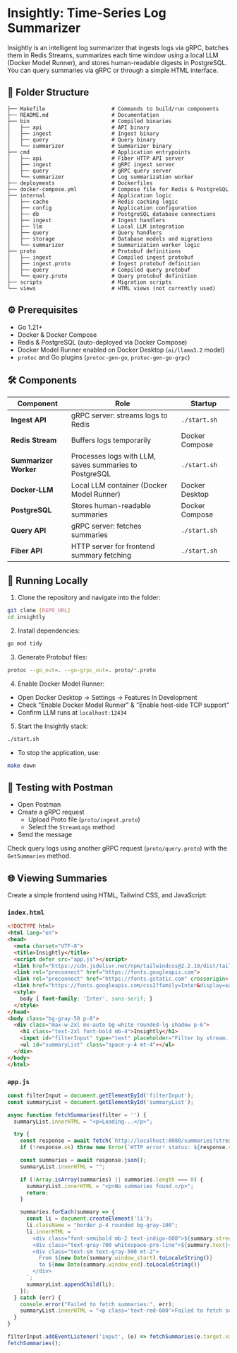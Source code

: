# Insightly: Time-Series Log Summarizer

Insightly is an intelligent log summarizer that ingests logs via gRPC, batches them in Redis Streams, summarizes each time window using a local LLM (Docker Model Runner), and stores human-readable digests in PostgreSQL. You can query summaries via gRPC or through a simple HTML interface.

## 📁 Folder Structure

```
├── Makefile                     # Commands to build/run components
├── README.md                    # Documentation
├── bin                          # Compiled binaries
│   ├── api                      # API binary
│   ├── ingest                   # Ingest binary
│   ├── query                    # Query binary
│   └── summarizer               # Summarizer binary
├── cmd                          # Application entrypoints
│   ├── api                      # Fiber HTTP API server
│   ├── ingest                   # gRPC ingest server
│   ├── query                    # gRPC query server
│   └── summarizer               # Log summarization worker
├── deployments                  # Dockerfiles
├── docker-compose.yml           # Compose file for Redis & PostgreSQL
├── internal                     # Application logic
│   ├── cache                    # Redis caching logic
│   ├── config                   # Application configuration
│   ├── db                       # PostgreSQL database connections
│   ├── ingest                   # Ingest handlers
│   ├── llm                      # Local LLM integration
│   ├── query                    # Query handlers
│   ├── storage                  # Database models and migrations
│   └── summarizer               # Summarization worker logic
├── proto                        # Protobuf definitions
│   ├── ingest                   # Compiled ingest protobuf
│   ├── ingest.proto             # Ingest protobuf definition
│   ├── query                    # Compiled query protobuf
│   └── query.proto              # Query protobuf definition
├── scripts                      # Migration scripts
└── views                        # HTML views (not currently used)
```

## ⚙️ Prerequisites

- Go 1.21+
- Docker & Docker Compose
- Redis & PostgreSQL (auto-deployed via Docker Compose)
- Docker Model Runner enabled on Docker Desktop (`ai/llama3.2` model)
- `protoc` and Go plugins (`protoc-gen-go`, `protoc-gen-go-grpc`)

## 🛠 Components

| Component             | Role                                                   | Startup           |
|-----------------------|--------------------------------------------------------|-------------------|
| **Ingest API**        | gRPC server: streams logs to Redis                     | `./start.sh`      |
| **Redis Stream**      | Buffers logs temporarily                               | Docker Compose    |
| **Summarizer Worker** | Processes logs with LLM, saves summaries to PostgreSQL | `./start.sh`      |
| **Docker‑LLM**        | Local LLM container (Docker Model Runner)              | Docker Desktop    |
| **PostgreSQL**        | Stores human-readable summaries                        | Docker Compose    |
| **Query API**         | gRPC server: fetches summaries                         | `./start.sh`      |
| **Fiber API**         | HTTP server for frontend summary fetching              | `./start.sh`      |

## 🚀 Running Locally

1. Clone the repository and navigate into the folder:

```bash
git clone [REPO_URL]
cd insightly
```

2. Install dependencies:

```bash
go mod tidy
```

3. Generate Protobuf files:

```bash
protoc --go_out=. --go-grpc_out=. proto/*.proto
```

4. Enable Docker Model Runner:

- Open Docker Desktop → Settings → Features In Development
- Check "Enable Docker Model Runner" & "Enable host-side TCP support"
- Confirm LLM runs at `localhost:12434`

5. Start the Insightly stack:

```bash
./start.sh
```

- To stop the application, use:

```bash
make down
```

## 📡 Testing with Postman

- Open Postman
- Create a gRPC request
  - Upload Proto file (`proto/ingest.proto`)
  - Select the `StreamLogs` method
- Send the message

Check query logs using another gRPC request (`proto/query.proto`) with the `GetSummaries` method.

## 🌐 Viewing Summaries

Create a simple frontend using HTML, Tailwind CSS, and JavaScript:

### `index.html`

```html
<!DOCTYPE html>
<html lang="en">
<head>
  <meta charset="UTF-8">
  <title>Insightly</title>
  <script defer src="app.js"></script>
  <link href="https://cdn.jsdelivr.net/npm/tailwindcss@2.2.19/dist/tailwind.min.css" rel="stylesheet">
  <link rel="preconnect" href="https://fonts.googleapis.com">
  <link rel="preconnect" href="https://fonts.gstatic.com" crossorigin>
  <link href="https://fonts.googleapis.com/css2?family=Inter&display=swap" rel="stylesheet">
  <style>
    body { font-family: 'Inter', sans-serif; }
  </style>
</head>
<body class="bg-gray-50 p-8">
  <div class="max-w-2xl mx-auto bg-white rounded-lg shadow p-6">
    <h1 class="text-2xl font-bold mb-4">Insightly</h1>
    <input id="filterInput" type="text" placeholder="Filter by stream..." class="border p-2 rounded w-full">
    <ul id="summaryList" class="space-y-4 mt-4"></ul>
  </div>
</body>
</html>
```

### `app.js`

```js
const filterInput = document.getElementById('filterInput');
const summaryList = document.getElementById('summaryList');

async function fetchSummaries(filter = '') {
  summaryList.innerHTML = "<p>Loading...</p>";

  try {
    const response = await fetch(`http://localhost:8080/summaries?stream=${filter}`);
    if (!response.ok) throw new Error(`HTTP error! status: ${response.status}`);

    const summaries = await response.json();
    summaryList.innerHTML = "";

    if (!Array.isArray(summaries) || summaries.length === 0) {
      summaryList.innerHTML = "<p>No summaries found.</p>";
      return;
    }

    summaries.forEach(summary => {
      const li = document.createElement('li');
      li.className = "border p-4 rounded bg-gray-100";
      li.innerHTML = `
        <div class="font-semibold mb-2 text-indigo-600">${summary.stream}</div>
        <div class="text-gray-700 whitespace-pre-line">${summary.text}</div>
        <div class="text-sm text-gray-500 mt-2">
          From ${new Date(summary.window_start).toLocaleString()} 
          to ${new Date(summary.window_end).toLocaleString()}
        </div>
      `;
      summaryList.appendChild(li);
    });
  } catch (err) {
    console.error("Failed to fetch summaries:", err);
    summaryList.innerHTML = "<p class='text-red-600'>Failed to fetch summaries.</p>";
  }
}

filterInput.addEventListener('input', (e) => fetchSummaries(e.target.value));
fetchSummaries();
```
